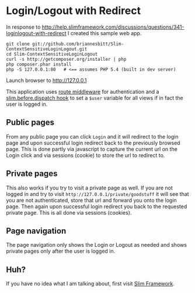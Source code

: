 # Login/Logout with Redirect

In response to http://help.slimframework.com/discussions/questions/341-loginlogout-with-redirect I created this sample web app.

    git clone git://github.com/briannesbitt/Slim-ContextSensitiveLoginLogout.git
    cd Slim-ContextSensitiveLoginLogout
    curl -s http://getcomposer.org/installer | php
    php composer.phar install
    php -S 127.0.0.1:80   # <== assumes PHP 5.4 (built in dev server)

Launch browser to http://127.0.0.1

This application uses [route middleware](http://docs.slimframework.com/pages/routing-middleware/) for authentication and a [slim.before.dispatch hook](http://docs.slimframework.com/pages/hooks-overview/) to set a `$user` variable for all views if in fact the user is logged in.

## Public pages

From any public page you can click `Login` and it will redirect to the login page and upon successful login redirect back to the previously browsed page.  This is done partly via javascript to capture the current url on the Login click and via sessions (cookie) to store the url to redirect to.

## Private pages

This also works if you try to visit a private page as well.  If you are not logged in and try to visit `http://127.0.0.1/private/goodstuff` it will see that you are not authenticated, store that url and forward you onto the login page.  Then again upon successful login redirect you back to the requested private page.  This is all done via sessions (cookies).

## Page navigation

The page navigation only shows the Login or Logout as needed and shows private pages only after the user is logged in.

## Huh?

If you have no idea what I am talking about, first visit [Slim Framework](http://slimframework.com).